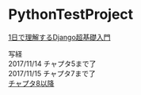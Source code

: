 # PythonTestProject

[1日で理解するDjango超基礎入門](https://www.amazon.co.jp/1%E6%97%A5%E3%81%A7%E7%90%86%E8%A7%A3%E3%81%99%E3%82%8BDjango%E8%B6%85%E5%9F%BA%E7%A4%8E%E5%85%A5%E9%96%80-%E6%B7%B5%E4%B8%8A-%E5%96%9C%E5%BC%98-ebook/dp/B071S25M33)

写経  
2017/11/14 チャプタ5まで了  
2017/11/15 チャプタ7まで了  
[チャプタ8以降](https://github.com/KeisukeKudo/PythonTestProject2)